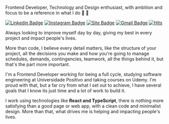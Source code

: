 

Frontend Developer, Technology and Design enthusiast, with ambition and focus to be a reference in what I do :rocket: :purple_heart:

[![Linkedin Badge](https://img.shields.io/badge/-arthurlbo-6633cc?style=flat-square&logo=Linkedin&logoColor=white&link=https://www.linkedin.com/in/arthurlbo)](https://www.linkedin.com/in/arthurlbo)
[![Instagram Badge](https://img.shields.io/badge/-@arthurlbo-6633cc?style=flat-square&labelColor=6633cc&logo=instagram&logoColor=white&link=https://www.instagram.com/arthur.lbo)](https://www.instagram.com/arthur.lbo)
[![Site Badge](https://img.shields.io/badge/-arthurlbo.dev-6633cc?style=flat-square&logo=react&logoColor=white&labelColor=6633cc&link=https://arthurlbo-dev.vercel.app)](https://arthurlbo-dev.vercel.app)
[![Gmail Badge](https://img.shields.io/badge/-arthurlbo16@gmail.com-6633cc?style=flat-square&logo=Gmail&logoColor=white&link=mailto:arthurlbo16@gmail.com)](mailto:arthurlbo16@gmail.com)
[![Hits](https://hits.seeyoufarm.com/api/count/incr/badge.svg?url=https%3A%2F%2Fgithub.com%2Farthurlbo%2Fhit-counter&count_bg=%236633CC&title_bg=%236633CC&icon=&icon_color=%23E7E7E7&title=Profile+views&edge_flat=false)](https://hits.seeyoufarm.com)

Always looking to improve myself day by day, giving my best in every project and impact people's lives.

More than code, I believe every detail matters, like the structure of your project, all the decisions you make and how you're going to manage schedules, demands, contingencies, teamwork, all the things behind it, but that's the part more important.

I'm a Frontend Developer working for being a full cycle, studying software engineering at Universidade Positivo and taking courses on Udemy. I'm proud with that, but a far cry from what I set out to achieve, I have several goals that I know its just time and a lot of work to build it. 

I work using technologies like <strong>React and TypeScript</strong>, there is nothing more satisfying than a good page or web app, with a clean code and minimalist design. More than that, what drives me is helping and impacting people's lives.

